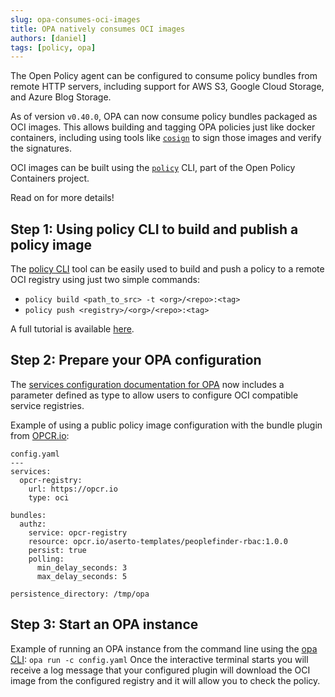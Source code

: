 ```yaml
---
slug: opa-consumes-oci-images
title: OPA natively consumes OCI images
authors: [daniel]
tags: [policy, opa]
---
```


The Open Policy agent can be configured to consume policy bundles from remote HTTP servers, including support for AWS S3, Google Cloud Storage, and Azure Blog Storage.

As of version `v0.40.0`, OPA can now consume policy bundles packaged as OCI images. This allows building and tagging OPA policies just like docker containers, including using tools like [`cosign`](https://github.com/sigstore/cosign) to sign those images and verify the signatures.

OCI images can be built using the [`policy`](https://github.com/opcr-io/policy) CLI, part of the Open Policy Containers project.

Read on for more details!

<!--truncate-->

## Step 1: Using policy CLI to build and publish a policy image

The [policy CLI](/docs/cli/download) tool can be easily used to build and push a policy to a remote OCI registry using just two simple commands:
- `policy build <path_to_src> -t <org>/<repo>:<tag>`
- `policy push <registry>/<org>/<repo>:<tag>`

A full tutorial is available [here](/docs/tutorial).

## Step 2: Prepare your OPA configuration
The [services configuration documentation for OPA](https://www.openpolicyagent.org/docs/latest/configuration/#services) now includes a parameter defined as type to allow users to configure OCI compatible service registries. 
 
Example of using a public policy image configuration with the bundle plugin from [OPCR.io](https://www.opcr.io/):
```
config.yaml
---
services:
  opcr-registry:
    url: https://opcr.io
    type: oci

bundles:
  authz:
    service: opcr-registry
    resource: opcr.io/aserto-templates/peoplefinder-rbac:1.0.0
    persist: true
    polling:
      min_delay_seconds: 3
      max_delay_seconds: 5

persistence_directory: /tmp/opa
```
## Step 3: Start an OPA instance
Example of running an OPA instance from the command line using the [opa CLI](https://www.openpolicyagent.org/docs/edge/cli/): 
`opa run -c config.yaml`
Once the interactive terminal starts you will receive a log message that your configured plugin will download the OCI image from the configured registry and it will allow you to check the policy. 
